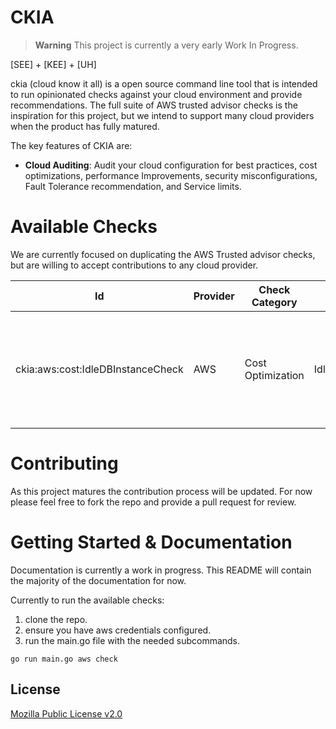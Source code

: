 # CKIA

> **Warning**
> This project is currently a very early Work In Progress.

\[SEE\] + \[KEE\] + \[UH\]

ckia (cloud know it all) is a open source command line tool that is intended to run opinionated checks against your cloud environment and provide recommendations. The full suite of AWS trusted advisor checks is the inspiration for this project, but we intend to support many cloud providers when the product has fully matured. 

The key features of CKIA are:

- **Cloud Auditing**: Audit your cloud configuration for best practices, cost optimizations, performance Improvements, security misconfigurations, Fault Tolerance recommendation, and Service limits. 

# Available Checks

We are currently focused on duplicating the AWS Trusted advisor checks, but are willing to accept contributions to any cloud provider.

| Id | Provider | Check Category |  Name | Rule Description|
|--|----------|------------|--------------------------------------|------------------------------------------------------------------------|
| ckia:aws:cost:IdleDBInstanceCheck | AWS      | Cost Optimization | IdleDBInstances |  Any RDS DB instance that has not had a connection in the last 7 days is considered idle. |                                                     |

# Contributing

As this project matures the contribution process will be updated. For now please feel free to fork the repo and provide a pull request for review. 

# Getting Started & Documentation

Documentation is currently a work in progress. This README will contain the majority of the documentation for now. 

Currently to run the available checks:

1. clone the repo.
2. ensure you have aws credentials configured.
3. run the main.go file with the needed subcommands.

```
go run main.go aws check
```

## License

[Mozilla Public License v2.0](https://github.com/brittandeyoung/ckia/blob/main/LICENSE)
